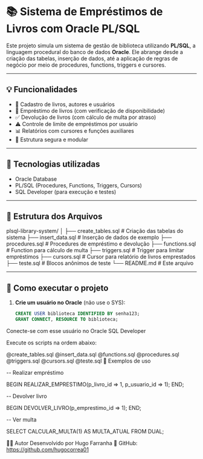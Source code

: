 # 📚 Sistema de Empréstimos de Livros com Oracle PL/SQL

Este projeto simula um sistema de gestão de biblioteca utilizando **PL/SQL**, a linguagem procedural do banco de dados **Oracle**. Ele abrange desde a criação das tabelas, inserção de dados, até a aplicação de regras de negócio por meio de procedures, functions, triggers e cursores.

---

## 💡 Funcionalidades

- 📖 Cadastro de livros, autores e usuários
- 🔄 Empréstimo de livros (com verificação de disponibilidade)
- ✅ Devolução de livros (com cálculo de multa por atraso)
- ⚠️ Controle de limite de empréstimos por usuário
- 📊 Relatórios com cursores e funções auxiliares
- 🔐 Estrutura segura e modular

---

## 🧠 Tecnologias utilizadas

- Oracle Database
- PL/SQL (Procedures, Functions, Triggers, Cursors)
- SQL Developer (para execução e testes)

---

## 📂 Estrutura dos Arquivos

plsql-library-system/ │
├── create_tables.sql # Criação das tabelas do sistema 
├── insert_data.sql # Inserção de dados de exemplo 
├── procedures.sql # Procedures de empréstimo e devolução 
├── functions.sql # Function para cálculo de multa 
├── triggers.sql # Trigger para limitar empréstimos 
├── cursors.sql # Cursor para relatório de livros emprestados 
├── teste.sql # Blocos anônimos de teste └── README.md # Este arquivo



---

## 🚀 Como executar o projeto

1. **Crie um usuário no Oracle** (não use o SYS):
   ```sql
   CREATE USER biblioteca IDENTIFIED BY senha123;
   GRANT CONNECT, RESOURCE TO biblioteca;
Conecte-se com esse usuário no Oracle SQL Developer

Execute os scripts na ordem abaixo:

@create_tables.sql
@insert_data.sql
@functions.sql
@procedures.sql
@triggers.sql
@cursors.sql
@teste.sql
🧪 Exemplos de uso

-- Realizar empréstimo

BEGIN
    REALIZAR_EMPRESTIMO(p_livro_id => 1, p_usuario_id => 1);
END;

-- Devolver livro

BEGIN
    DEVOLVER_LIVRO(p_emprestimo_id => 1);
END;

-- Ver multa

SELECT CALCULAR_MULTA(1) AS MULTA_ATUAL FROM DUAL;

🙋‍♂️ Autor
      Desenvolvido por Hugo Farranha
💼 GitHub: https://github.com/hugocorrea01
